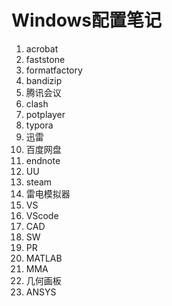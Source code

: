 # Windows配置笔记

1. acrobat
2. faststone
3. formatfactory
4. bandizip
5. 腾讯会议
6. clash
7. potplayer
8. typora
9. 迅雷
10. 百度网盘
11. endnote
12. UU
13. steam
14. 雷电模拟器
15. VS
16. VScode
17. CAD
18. SW
19. PR
20. MATLAB
21. MMA
22. 几何画板
23. ANSYS
